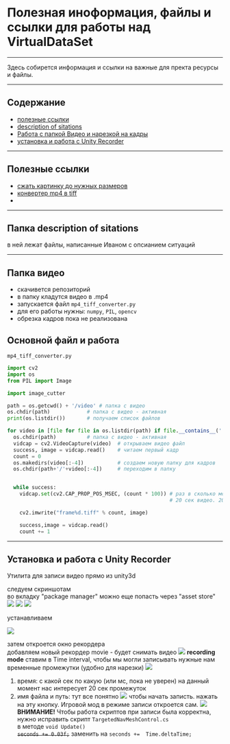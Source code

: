 # Полезная иноформация, файлы и ссылки для работы над VirtualDataSet
___
Здесь собирется информация и ссылки на важные для пректа ресурсы и файлы.

____

## Содержание
* [полезные ссылки](#links)
* [description of sitations](#descr)
* [Работа с папкой Видео и нарезкой на кадры](#mp4_conv)
* [установка и работа с Unity Recorder](#un_rec)
___
## <a name="links"></a> Полезные ссылки
* [сжать картинку до нужных размеров](https://www.imgonline.com.ua/resize-image.php) 
* [конвертер mp4 в tiff](https://www.converter365.com/video-converter/mp4/mp4-to-tiff)
* 
____
## <a name="descr"></a> Папка description of sitations 
в ней лежат файлы, написанные Иваном с опсианием ситуаций
___
## <a name="mp4_conv"></a> Папка видео
* скачивется репозиторий
* в папку кладутся видео в .mp4
* запускается файл `mp4_tiff_converter.py`
* для его работы нужны: `numpy`, `PIL`, `opencv`
* обрезка кадров пока не реализована


## Основной файл и работа 
`mp4_tiff_converter.py`

```python
import cv2
import os
from PIL import Image

import image_cutter

path = os.getcwd() + '/video' # папка с видео
os.chdir(path)            # папка с видео - активная
print(os.listdir())       # получаем список файлов

for video in [file for file in os.listdir(path) if file.__contains__('.mp4')]:  # бежим по всем файлам с .mp4
  os.chdir(path)          # папка с видео - активная
  vidcap = cv2.VideoCapture(video)  # открываем видео файл
  success, image = vidcap.read()    # читаем первый кадр
  count = 0
  os.makedirs(video[:-4])           # создаем новую папку для кадров
  os.chdir(path+'/'+video[:-4])     # переходим в папку


  while success:
    vidcap.set(cv2.CAP_PROP_POS_MSEC, (count * 100)) # раз в сколько мс берем кадр.
                                                     # 20 сек видео. 200 кадров, тогда кадр берется раз в 100 мс

    cv2.imwrite("frame%d.tiff" % count, image)

    success,image = vidcap.read()
    count += 1

```

___
## <a name="un_rec"></a> Установка и работа с Unity Recorder
Утилита для записи видео прямо из unity3d
  
  следуем скриншотам  
  во вкладку "package manager" можно еще попасть через "asset store"
![](video_recorder_scrs/vr_1.png)
![](video_recorder_scrs/vr_2.png)
![](video_recorder_scrs/vr_3.png)

устанавливаем 

![](video_recorder_scrs/vr_4.png)

затем откроется окно рекордера  
добавляем новый рекордер movie - будет снимать видео 
![](video_recorder_scrs/vr_5.png)
**recording mode** ставим в Time interval, чтобы мы могли записывать нужные нам временные промежутки (удобно для нарезки)
![](video_recorder_scrs/vr_6.png)
1) время: с какой сек по какую (или мс, пока не уверен) на данный момент нас интересует 20 сек промежуток
2) имя файла и путь: тут все понятно
![](video_recorder_scrs/vr_7.png)
чтобы начать записть. нажать на эту кнопку. Игровой мод в режиме записи откроется сам.
![](video_recorder_scrs/vr_8.png)  
**ВНИМАНИЕ!** Чтобы работа скриптов при записи была корректна, нужно исправить скрипт `TargetedNavMeshControl.cs`  
в методе `void Update()`  
~~`seconds += 0.03f;`~~ заменить на `seconds +=  Time.deltaTime;`